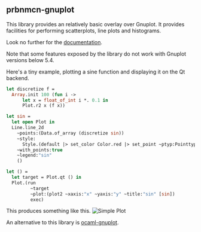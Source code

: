 prbnmcn-gnuplot
---------------

This library provides an relatively basic overlay over Gnuplot. It provides
facilities for performing scatterplots, line plots and histograms.

Look no further for the [documentation][doc-link].

Note that some features exposed by the library do not work with Gnuplot versions
below 5.4.

Here's a tiny example, plotting a sine function and displaying it on the Qt
backend.

```ocaml
let discretize f =
  Array.init 100 (fun i ->
      let x = float_of_int i *. 0.1 in
      Plot.r2 x (f x))

let sin =
  let open Plot in
  Line.line_2d
    ~points:(Data.of_array (discretize sin))
    ~style:
      Style.(default |> set_color Color.red |> set_point ~ptyp:Pointtype.box)
    ~with_points:true
    ~legend:"sin"
    ()

let () =
  let target = Plot.qt () in
  Plot.(run
         ~target
         ~plot:(plot2 ~xaxis:"x" ~yaxis:"y" ~title:"sin" [sin])
         exec)
```
This produces something like this.
![Simple Plot](./assets/plot.png)

An alternative to this library is [ocaml-gnuplot][alt-link].

[doc-link]: https://igarnier.github.io/prbnmcn-gnuplot/
[alt-link]: https://github.com/c-cube/ocaml-gnuplot/
